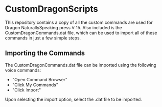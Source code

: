# CustomDragonScripts
This repository contains a copy of all the custom commands are used for Dragon NaturallySpeaking press V 15. Also included is the CustomDragonCommands.dat file, which can be used to import all of these commands in just a few simple steps.

## Importing the Commands

The CustomDragonCommands.dat file can be imported using the following voice commands:

- "Open Command Browser"
- "Click My Commands"
- "Click Import"

Upon selecting the import option, select the .dat file to be imported.
